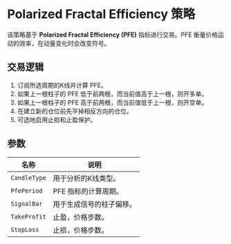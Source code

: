 # Polarized Fractal Efficiency 策略

该策略基于 **Polarized Fractal Efficiency (PFE)** 指标进行交易。PFE 衡量价格运动的效率，在动量变化时会改变符号。

## 交易逻辑

1. 订阅所选周期的K线并计算 PFE。
2. 如果上一根柱子的 PFE 低于前两根，而当前值高于上一根，则开多单。
3. 如果上一根柱子的 PFE 高于前两根，而当前值低于上一根，则开空单。
4. 在建立新的仓位前先平掉相反方向的仓位。
5. 可选地启用止损和止盈保护。

## 参数

| 名称 | 说明 |
|------|------|
| `CandleType` | 用于分析的K线类型。 |
| `PfePeriod` | PFE 指标的计算周期。 |
| `SignalBar` | 用于生成信号的柱子偏移。 |
| `TakeProfit` | 止盈，价格步数。 |
| `StopLoss` | 止损，价格步数。 |

